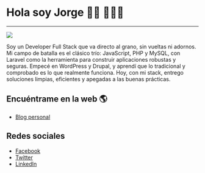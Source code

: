 # Hola soy Jorge 👋🏾  👨🏾‍💻
_________________________________________________________________________________________________________________________________________________________________________

![](https://user-images.githubusercontent.com/83721371/192945899-593b77ef-de23-470f-a57e-7d3e98181f24.png)

Soy un Developer Full Stack que va directo al grano, sin vueltas ni adornos. Mi campo de batalla es el clásico trío: JavaScript, PHP y MySQL, con Laravel como la herramienta para construir aplicaciones robustas y seguras. Empecé en WordPress y Drupal, y aprendí que lo tradicional y comprobado es lo que realmente funciona. Hoy, con mi stack, entrego soluciones limpias, eficientes y apegadas a las buenas prácticas.

## Encuéntrame en la web 🌎
- [Blog personal](http://jorgesierra.dev "Blog personal")

## Redes sociales 

- [Facebook](https://www.facebook.com/jorge.sierra.2022/ "Facebook")
- [Twitter](https://twitter.com/Jorge_Sierra_1 "Twitter")
- [LinkedIn](https://www.linkedin.com/in/jorgemaikelsierra/ "LinkedIn")


